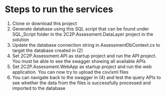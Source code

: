 # Steps to run the services

1. Clone or download this project
2. Generate database using this SQL script that can be found under SQL_Script folder in the 2C2P.Assessment.DataLayer project in the solution
3. Update the database connection string in AssessmentDbContext.cs to target the database created in (2)
4. Set 2C2P.Assessment.API as startup project and run the API project. You must be able to see the swagger showing all available APIs
5. Set 2C2P.Assessment.WebApp as startup project and run the web application. You can now try to upload the csv/xml files
7. You can navigate back to the swagger in (4) and test the query APIs to see whether the data from the files is successfully processed and imported to the database
